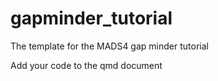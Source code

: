 # gapminder_tutorial
The template for the MADS4 gap minder tutorial

Add your code to the qmd document

